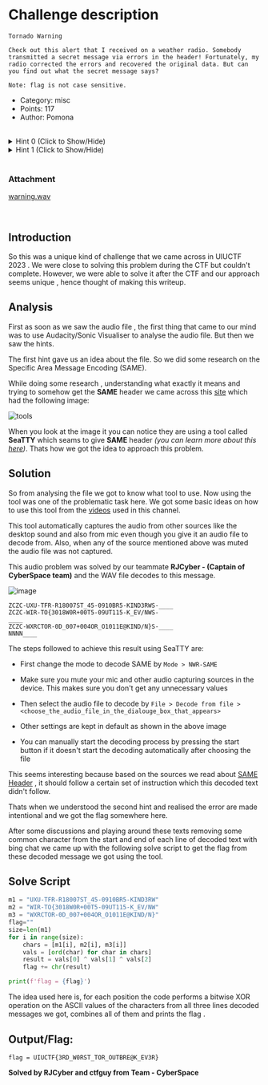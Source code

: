 # Challenge description

```
Tornado Warning

Check out this alert that I received on a weather radio. Somebody transmitted a secret message via errors in the header! Fortunately, my radio corrected the errors and recovered the original data. But can you find out what the secret message says?

Note: flag is not case sensitive.

```
* Category: misc
* Points: 117
* Author: Pomona
  
<br>

<details>
    <summary>Hint 0 (Click to Show/Hide)</summary>

The header is encoded with Specific Area Message Encoding.

</details>

<details>
    <summary>Hint 1 (Click to Show/Hide)</summary>

The three buzzes are supposed to be identical, but in this challenge, they are different due to errors.
</details>

<br>


### Attachment

[warning.wav](https://2023.uiuc.tf/files/ff16d04bef6f15d6da26adab17478046/warning.wav)



<br>

## Introduction 

So this was a unique kind of challenge that we came across in UIUCTF 2023 . We were close to solving this problem during the CTF but couldn't complete. However, we were able to solve it after the CTF and our approach seems unique , hence thought of making this writeup.
<br>

## Analysis

First as soon as we saw the audio file , the first thing that came to our mind was to use Audacity/Sonic Visualiser to analyse the audio file. But then we saw the hints.

The first hint gave us an idea about the file. So we did some research on the Specific Area Message Encoding (SAME).

While doing some research , understanding what exactly it means and trying to somehow get the **SAME** header we came across this [site](https://codepen.io/cosmicduncan1337/full/XxGoNE) which had the following image:

![tools](https://i.imgur.com/GhzYLee.png)

When you look at the image it you can notice they are using a tool called **SeaTTY** which seams to give **SAME** header *(you can learn more about this [here](https://emergencyalertsystem.fandom.com/wiki/Specific_Area_Message_Encoding))*. Thats how we got the idea to approach this problem.

## Solution

So from analysing the file we got to know what tool to use. Now using the tool was one of the problematic task here. We got some basic ideas on how to use this tool from the [videos](https://www.youtube.com/watch?v=AiXKs5VYR9k) used in this channel.

This tool automatically captures the audio from other sources like the desktop sound and also from mic even though you give it an audio file to decode from. Also, when any of the source mentioned above was muted the audio file was not captured. 

This audio problem was solved by our teammate **RJCyber - (Captain of CyberSpace team)** and the WAV file decodes to this message.

![image](https://github.com/ctfguy/My_CTF_Writeups/assets/138273779/9ea9d2b8-9295-4922-9bee-829716fce1f1)


```
ZCZC-UXU-TFR-R18007ST_45-0910BR5-KIND3RWS-____
ZCZC-WIR-TO{3018W0R+00T5-09UT115-K_EV/NWS-
____
ZCZC-WXRCTOR-0D_007+004OR_O1011E@KIND/N}S-____
NNNN____
```

The steps followed to achieve this result using SeaTTY are:

* First change the mode to decode SAME by `Mode > NWR-SAME`

* Make sure you mute your mic and other audio capturing sources in the device. This makes sure you don't get any unnecessary values

* Then select the audio file to decode by `File > Decode from file > <choose_the_audio_file_in_the_dialouge_box_that_appears>` 

* Other settings are kept in default as shown in the above image
  
* You can manually start the decoding process by pressing the start button if it doesn't start the decoding automatically after choosing the file

This seems interesting because based on the sources we read about [SAME Header](https://emergencyalertsystem.fandom.com/wiki/Specific_Area_Message_Encoding) , it should follow a certain set of instruction which this decoded text didn't follow.

Thats when we understood the second hint and realised the error are made intentional and we got the flag somewhere here. 

After some discussions and playing around these texts removing some common character from the start and end of each line of decoded text with bing chat we came up with the following solve script to get the flag from these decoded message we got using the tool.

## Solve Script

```py
m1 = "UXU-TFR-R18007ST_45-0910BR5-KIND3RW"
m2 = "WIR-TO{3018W0R+00T5-09UT115-K_EV/NW"
m3 = "WXRCTOR-0D_007+004OR_O1011E@KIND/N}"
flag=""
size=len(m1)
for i in range(size):
    chars = [m1[i], m2[i], m3[i]]
    vals = [ord(char) for char in chars]
    result = vals[0] ^ vals[1] ^ vals[2]
    flag += chr(result)

print(f'flag = {flag}')
```
The idea used here is, for each position the code performs a bitwise XOR operation on the ASCII values of the characters from all three lines decoded messages we got, combines all of them and prints the flag .

## Output/Flag:

`flag = UIUCTF{3RD_W0RST_TOR_OUTBRE@K_EV3R}`

**Solved by RJCyber and ctfguy from Team - CyberSpace**
